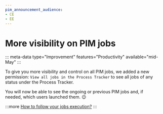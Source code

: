 ```yaml
---
pim_announcement_audience:
- CE
- EE
---
```


# More visibility on PIM jobs
::: meta-data type="Improvement" features="Productivity" available="mid-May"
:::

To give you more visibility and control on all PIM jobs, we added a new permission: `View all jobs in the Process Tracker` to see all jobs of any status under the Process Tracker.

You will now be able to see the ongoing or previous PIM jobs and, if needed, which users launched them. :wink:


:::more
[How to follow your jobs execution?](../articles/monitor-jobs.html)
:::
